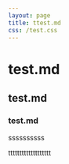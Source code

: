 ```yaml
---
layout: page
title: ttest.md
css: /test.css
---
```

# test.md #
## test.md #
### test.md #

ssssssssss

ttttttttttttttttttt 
